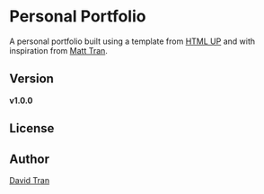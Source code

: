 # Personal Portfolio
A personal portfolio built using a template from <a href="https://html5up.net/" target="_blank">HTML UP</a> and with inspiration from <a href="http://devtran.co/" target="_blank">Matt Tran</a>. 

## Version
**v1.0.0**

## License

## Author
<a href="#" target="_blank">David Tran</a>